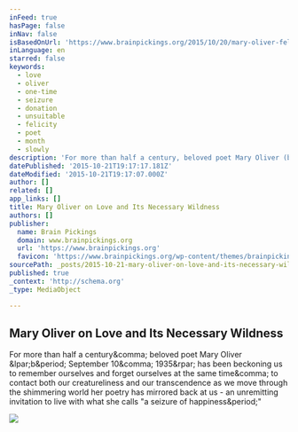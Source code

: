 ```yaml
---
inFeed: true
hasPage: false
inNav: false
isBasedOnUrl: 'https://www.brainpickings.org/2015/10/20/mary-oliver-felicity-love/'
inLanguage: en
starred: false
keywords:
  - love
  - oliver
  - one-time
  - seizure
  - donation
  - unsuitable
  - felicity
  - poet
  - month
  - slowly
description: 'For more than half a century, beloved poet Mary Oliver (b. September 10, 1935) has been beckoning us to remember ourselves and forget ourselves at the same time, to contact both our creatureliness and our transcendence as we move through the shimmering world her poetry has mirrored back at us - an unremitting invitation to live with what she calls "a seizure of happiness."'
datePublished: '2015-10-21T19:17:17.181Z'
dateModified: '2015-10-21T19:17:07.000Z'
author: []
related: []
app_links: []
title: Mary Oliver on Love and Its Necessary Wildness
authors: []
publisher:
  name: Brain Pickings
  domain: www.brainpickings.org
  url: 'https://www.brainpickings.org'
  favicon: 'https://www.brainpickings.org/wp-content/themes/brainpickings/images/favicon.ico'
sourcePath: _posts/2015-10-21-mary-oliver-on-love-and-its-necessary-wildness.md
published: true
_context: 'http://schema.org'
_type: MediaObject

---
```

<article style=""><h1>Mary Oliver on Love and Its Necessary Wildness</h1><p>For more than half a century&amp;comma; beloved poet Mary Oliver &amp;lpar;b&amp;period; September 10&amp;comma; 1935&amp;rpar; has been beckoning us to remember ourselves and forget ourselves at the same time&amp;comma; to contact both our creatureliness and our transcendence as we move through the shimmering world her poetry has mirrored back at us - an unremitting invitation to live with what she calls "a seizure of happiness&amp;period;"</p><img src="https://i0.wp.com/www.brainpickings.org/wp-content/uploads/2014/04/maryoliver1964.jpg?w=600" /></article>